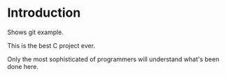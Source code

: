 Introduction
============

Shows git example.

This is the best C project ever.

Only the most sophisticated of programmers will understand what's been done here.
